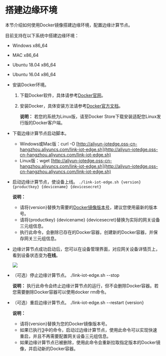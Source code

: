 # 搭建边缘环境

本节介绍如何使用Docker镜像搭建边缘环境，配置边缘计算节点。

目前支持在以下系统中搭建边缘环境：

* Windows x86\_64
* MAC x86\_64
* Ubuntu 18.04 x86\_64
* Ubuntu 16.04 x86\_64
* 安装Docker环境。
  1. 下载Docker软件，具体请参考[Docker官网](https://www.docker.com/)。 
  2. 安装Docker，具体安装方法请参考[Docker官方文档](https://docs.docker.com/)。 

     **说明：** 若您的系统为Linux版，请至Docker Store下载安装适配您Linux发行版的Docker客户端。
* 下载边缘计算节点启动脚本。
  * Windows或Mac版：curl -O [http://aliyun-iotedge.oss-cn-hangzhou.aliyuncs.com/link-iot-edge.sh](http://aliyun-iotedge.oss-cn-hangzhou.aliyuncs.com/link-iot-edge.sh)
  * Linux版：wget [http://aliyun-iotedge.oss-cn-hangzhou.aliyuncs.com/link-iot-edge.sh](http://aliyun-iotedge.oss-cn-hangzhou.aliyuncs.com/link-iot-edge.sh)
* 启动边缘计算节点，使设备上线。 `./link-iot-edge.sh {version} {productkey} {devicename} {devicesecret}`

  **说明：**

  * 请将{version}替换为需要的[Docker镜像版本号](../../chan-pin-jian-jie/fa-bu-li-shi.md)，建议您使用最新的版本号。
  * 请将{productkey} {devicename} {devicesecret}替换为实际的网关设备三元组信息。
  * 执行此命令，会删除已存在的Docker容器，创建新的Docker容器，并保存网关三元组信息。

* 边缘计算节点成功启动后，您可以在设备管理界面，对应网关设备详情页上，看到设备状态变为**在线**。

  ![](http://static-aliyun-doc.oss-cn-hangzhou.aliyuncs.com/assets/img/15096/15398408216546_zh-CN.png)

* （可选）停止边缘计算节点。 ./link-iot-edge.sh --stop

  **说明：** 执行此命令会终止边缘计算节点的运行，但不会删除Docker容器。若您需要删除Docker容器可以使用docker rm命令。

* （可选）重启边缘计算节点。 ./link-iot-edge.sh --restart {version}

  **说明：**

  * 请将{version}替换为您的Docker镜像版本号。
  * 如果已执行[3](da-jian-bian-yuan-huan-jing.md#step3start)中的命令，启动过边缘计算节点，使用此命令可以实现快速重启，并且不再需要配置网关设备三元组信息。
  * 如果边缘计算节点已被删除，使用此命令会重新拉取指定版本的Docker镜像，并启动新的Docker容器。

